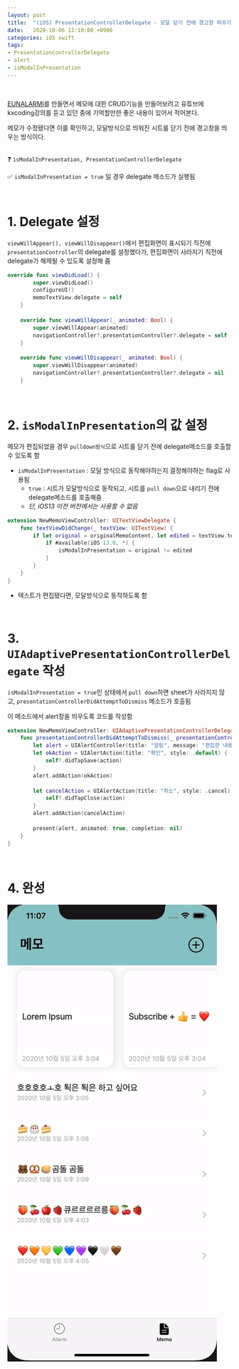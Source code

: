 ```yaml
---
layout: post
title:  "(iOS) PresentationControllerDelegate - 모달 닫기 전에 경고창 띄우기"
date:   2020-10-06 11:10:00 +0900
categories: iOS swift 
tags:
- PresentationControllerDelegate
- alert
- isModalInPresentation
---
```

<br>

[EUNALARMI](https://github.com/EunYeongKim/EUNALARMI)를 만들면서 메모에 대한 CRUD기능을 만들어보려고 유튜브에 kxcoding강의를 듣고 있던 중에 기억할만한 좋은 내용이 있어서 적어본다.  

메모가 수정됐다면 이를 확인하고, 모달방식으로 띄워진 시트를 닫기 전에 경고창을 띄우는 방식이다.  
<br>

❓ `isModalInPresentation, PresentationControllerDelegate`

✅  `isModalInPresentation = true` 일 경우 delegate 메소드가 실행됨

<br>

# 1. Delegate 설정

`viewWillAppear(), viewWillDisappear()`에서 편집화면이 표시되기 직전에 `presentationController`의 delegate를 설정했다가, 편집화면이 사라지기 직전에 delegate가 해제될 수 있도록 설정해 줌  


```swift
override func viewDidLoad() {
        super.viewDidLoad()
        configureUI()
        memoTextView.delegate = self
    }
    
    override func viewWillAppear(_ animated: Bool) {
        super.viewWillAppear(animated)
        navigationController?.presentationController?.delegate = self
    }
    
    override func viewWillDisappear(_ animated: Bool) {
        super.viewWillDisappear(animated)
        navigationController?.presentationController?.delegate = nil
    }
```

<br>

# 2. `isModalInPresentation`의 값 설정

메모가 편집되었을 경우 `pulldown방식`으로 시트를 닫기 전에 delegate메소드를 호출할 수 있도록 함
* `isModalInPresentation` : 모달 방식으로 동작해야하는지 결정해야하는 flag로 사용됨
    * `true` : 시트가 모달방식으로 동작되고, 시트를 `pull down`으로 내리기 전에  delegate메소드를 호출해줌 
    * *단, iOS13 이전 버전에서는 사용할 수 없음*


```swift
extension NewMemoViewController: UITextViewDelegate {
    func textViewDidChange(_ textView: UITextView) {
        if let original = originalMemoContent, let edited = textView.text {
            if #available(iOS 13.0, *) {
                isModalInPresentation = original != edited
            }
        }
    }
}
```
* 텍스트가 편집됐다면, 모달방식으로 동작하도록 함  

<br>

# 3. `UIAdaptivePresentationControllerDelegate` 작성

`isModalInPresentation = true`인 상태에서 `pull down`하면 sheet가 사라지지 않고, `presentationControllerDidAttemptToDismiss` 메소드가 호출됨  

이 메소드에서 alert창을 띄우도록 코드를 작성함  


```swift
extension NewMemoViewController: UIAdaptivePresentationControllerDelegate {
    func presentationControllerDidAttemptToDismiss(_ presentationController: UIPresentationController) {
        let alert = UIAlertController(title: "알림", message: "편집한 내용을 저장할까요?", preferredStyle: .alert)
        let okAction = UIAlertAction(title: "확인", style: .default) { [weak self] (action) in
            self?.didTapSave(action)
        }
        alert.addAction(okAction)
        
        let cancelAction = UIAlertAction(title: "취소", style: .cancel) { [weak self] (action) in
            self?.didTapClose(action)
        }
        alert.addAction(cancelAction)
        
        present(alert, animated: true, completion: nil)
    }
}
```

<br>

# 4. 완성

![PresentationControllerDelegate](/assets/image/PresentationControllerDelegate.gif)




